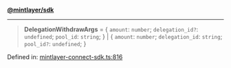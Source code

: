 [**@mintlayer/sdk**](../README.md)

***

> **DelegationWithdrawArgs** = \{ `amount`: `number`; `delegation_id?`: `undefined`; `pool_id`: `string`; \} \| \{ `amount`: `number`; `delegation_id`: `string`; `pool_id?`: `undefined`; \}

Defined in: [mintlayer-connect-sdk.ts:816](https://github.com/mintlayer/mintlayer-connect-sdk/blob/18f92ef844c9ea3c1db66b69d7478d674343954b/packages/sdk/src/mintlayer-connect-sdk.ts#L816)

